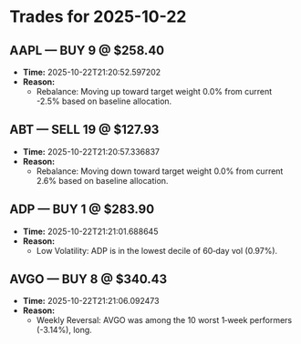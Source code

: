# Trades for 2025-10-22

## AAPL — BUY 9 @ $258.40
- **Time:** 2025-10-22T21:20:52.597202
- **Reason:**
  - Rebalance: Moving up toward target weight 0.0% from current -2.5% based on baseline allocation.

## ABT — SELL 19 @ $127.93
- **Time:** 2025-10-22T21:20:57.336837
- **Reason:**
  - Rebalance: Moving down toward target weight 0.0% from current 2.6% based on baseline allocation.

## ADP — BUY 1 @ $283.90
- **Time:** 2025-10-22T21:21:01.688645
- **Reason:**
  - Low Volatility: ADP is in the lowest decile of 60‑day vol (0.97%).

## AVGO — BUY 8 @ $340.43
- **Time:** 2025-10-22T21:21:06.092473
- **Reason:**
  - Weekly Reversal: AVGO was among the 10 worst 1‑week performers (-3.14%), long.

